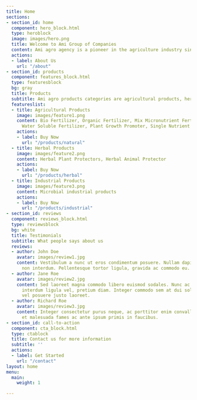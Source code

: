 ```yaml
---
title: Home
sections:
- section_id: home
  component: hero_block.html
  type: heroblock
  image: images/hero.png
  title: Welcome to Ami Group of Companies
  content: Ami agro agency is a pioneer in the agriculture industry since 1998.
  actions:
  - label: About Us
    url: "/about"
- section_id: products
  component: features_block.html
  type: featuresblock
  bg: gray
  title: Products
  subtitle: Ami agro products categories are agricultural products, herbal products and industrial products
  featureslist:
  - title: Agricultural Products
    image: images/feature1.png
    content: Bio Fertilizer, Organic Fertilizer, Mix Micronutrient Fertilizer, Phosphate Gypsum, 
      Water Soluble Fertilizer, Plant Growth Promoter, Single Nutrient Fertilizer
    actions:
    - label: Buy Now
      url: "/products/natural"
  - title: Herbal Products
    image: images/feature2.png
    content: Herbal Plant Protectors, Herbal Animal Protector
    actions:
    - label: Buy Now
      url: "/products/herbal"
  - title: Industrial Products
    image: images/feature3.png
    content: Microbial industrial products 
    actions:
    - label: Buy Now
      url: "/products/industrial"
- section_id: reviews
  component: reviews_block.html
  type: reviewsblock
  bg: white
  title: Testimonials
  subtitle: What people says about us
  reviews:
  - author: John Doe
    avatar: images/review1.jpg
    content: Vestibulum a nunc ut eros condimentum posuere. Nullam dapibus quis nunc
      non interdum. Pellentesque tortor ligula, gravida ac commodo eu.
  - author: Jane Roe
    avatar: images/review2.jpg
    content: Sed laoreet magna commodo libero euismod sodales. Nunc ac libero convallis,
      interdum ligula vel, pretium diam. Integer commodo sem at dui sollicitudin,
      vel posuere justo laoreet.
  - author: Richard Roe
    avatar: images/review3.jpg
    content: Integer consectetur purus neque, ac porttitor enim convallis vitae. Interdum
      et malesuada fames ac ante ipsum primis in faucibus.
- section_id: call-to-action
  component: cta_block.html
  type: ctablock
  title: Contact us for more information
  subtitle: ''
  actions:
  - label: Get Started
    url: "/contact"
layout: home
menu:
  main:
    weight: 1

---
```

